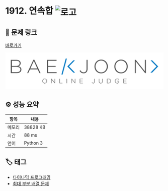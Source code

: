 # 1912. 연속합 <img src="https://d2gd6pc034wcta.cloudfront.net/tier/9.svg" alt="로고" height="32" style="vertical-align: middle;" />

## 🔗 문제 링크

[바로가기](https://www.acmicpc.net/problem/1912)

![백준 로고](../../images/boj.png)

## ⚙️ 성능 요약

| 항목   | 내용     |
| ------ | -------- |
| 메모리 | 38828 KB |
| 시간   | 88 ms    |
| 언어   | Python 3 |

## 🏷️ 태그

- [다이나믹 프로그래밍](https://www.acmicpc.net/problemset?sort=ac_desc&algo=25)
- [최대 부분 배열 문제](https://www.acmicpc.net/problemset?sort=ac_desc&algo=234)
